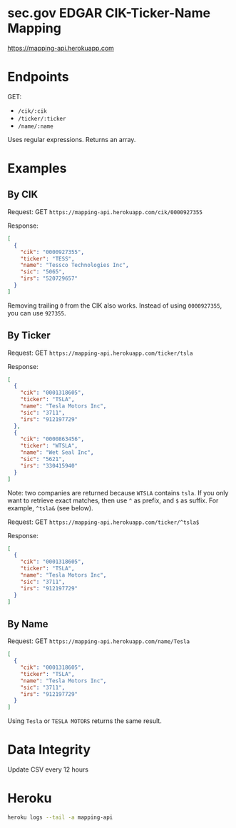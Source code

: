 # sec.gov EDGAR CIK-Ticker-Name Mapping

https://mapping-api.herokuapp.com

# Endpoints

GET:

- `/cik/:cik`
- `/ticker/:ticker`
- `/name/:name`

Uses regular expressions. Returns an array.

# Examples

## By CIK

Request:
GET `https://mapping-api.herokuapp.com/cik/0000927355`

Response:

```json
[
  {
    "cik": "0000927355",
    "ticker": "TESS",
    "name": "Tessco Technologies Inc",
    "sic": "5065",
    "irs": "520729657"
  }
]
```

Removing trailing `0` from the CIK also works. Instead of using `0000927355`,
you can use `927355`.

## By Ticker

Request:
GET `https://mapping-api.herokuapp.com/ticker/tsla`

Response:

```json
[
  {
    "cik": "0001318605",
    "ticker": "TSLA",
    "name": "Tesla Motors Inc",
    "sic": "3711",
    "irs": "912197729"
  },
  {
    "cik": "0000863456",
    "ticker": "WTSLA",
    "name": "Wet Seal Inc",
    "sic": "5621",
    "irs": "330415940"
  }
]
```

Note: two companies are returned because `WTSLA` contains `tsla`.
If you only want to retrieve exact matches, then use `^` as prefix,
and `$` as suffix. For example, `^tsla&` (see below).

Request:
GET `https://mapping-api.herokuapp.com/ticker/^tsla$`

Response:

```json
[
  {
    "cik": "0001318605",
    "ticker": "TSLA",
    "name": "Tesla Motors Inc",
    "sic": "3711",
    "irs": "912197729"
  }
]
```

## By Name

Request:
GET `https://mapping-api.herokuapp.com/name/Tesla`

```json
[
  {
    "cik": "0001318605",
    "ticker": "TSLA",
    "name": "Tesla Motors Inc",
    "sic": "3711",
    "irs": "912197729"
  }
]
```

Using `Tesla` or `TESLA MOTORS` returns the same result.

# Data Integrity

Update CSV every 12 hours

# Heroku

```bash
heroku logs --tail -a mapping-api
```
